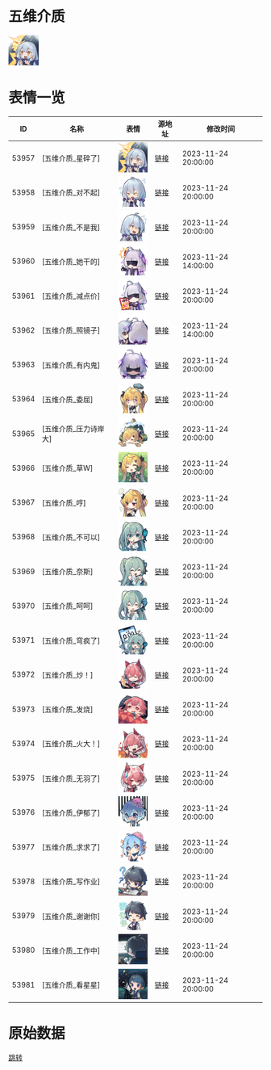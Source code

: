 # 五维介质

<img src="./cover.png" height="60" alt="cover" />

# 表情一览

|ID|名称|表情|源地址|修改时间|
|----|----|----|----|----|
|53957|[五维介质_星碎了]|<img src="./pic/053957_%5B五维介质_星碎了%5D.png" height="60" alt="星碎了"/>|[链接](https://i0.hdslb.com/bfs/garb/d0f90ff5cd73e712f050117f5c720698529c043c.png)|2023-11-24 20:00:00|
|53958|[五维介质_对不起]|<img src="./pic/053958_%5B五维介质_对不起%5D.png" height="60" alt="对不起"/>|[链接](https://i0.hdslb.com/bfs/garb/9cc3034c2b14a30532360df8bad3e04234cde1e7.png)|2023-11-24 20:00:00|
|53959|[五维介质_不是我]|<img src="./pic/053959_%5B五维介质_不是我%5D.png" height="60" alt="不是我"/>|[链接](https://i0.hdslb.com/bfs/garb/130e413c3f34218f9311cdebbeb6147b162b940b.png)|2023-11-24 20:00:00|
|53960|[五维介质_她干的]|<img src="./pic/053960_%5B五维介质_她干的%5D.png" height="60" alt="她干的"/>|[链接](https://i0.hdslb.com/bfs/garb/1205db831ad55c543df872398fffef4b8a937948.png)|2023-11-24 14:00:00|
|53961|[五维介质_减点价]|<img src="./pic/053961_%5B五维介质_减点价%5D.png" height="60" alt="减点价"/>|[链接](https://i0.hdslb.com/bfs/garb/8cff3ae62cef7d8f065bdf51ec5d354bfc6febfc.png)|2023-11-24 20:00:00|
|53962|[五维介质_照镜子]|<img src="./pic/053962_%5B五维介质_照镜子%5D.png" height="60" alt="照镜子"/>|[链接](https://i0.hdslb.com/bfs/garb/59c7e0fe679f96905387954bdfed6be252614862.png)|2023-11-24 14:00:00|
|53963|[五维介质_有内鬼]|<img src="./pic/053963_%5B五维介质_有内鬼%5D.png" height="60" alt="有内鬼"/>|[链接](https://i0.hdslb.com/bfs/garb/e8190a3d018aa466ecb34d33bccc0bf8f9f5e999.png)|2023-11-24 20:00:00|
|53964|[五维介质_委屈]|<img src="./pic/053964_%5B五维介质_委屈%5D.png" height="60" alt="委屈"/>|[链接](https://i0.hdslb.com/bfs/garb/23cc610dd8f47a04dc04ba3630481b9d9db778ff.png)|2023-11-24 20:00:00|
|53965|[五维介质_压力诗岸大]|<img src="./pic/053965_%5B五维介质_压力诗岸大%5D.png" height="60" alt="压力诗岸大"/>|[链接](https://i0.hdslb.com/bfs/garb/b80a640b5ee795d19753fc7e866dba0128f5389f.png)|2023-11-24 20:00:00|
|53966|[五维介质_草W]|<img src="./pic/053966_%5B五维介质_草W%5D.png" height="60" alt="草W"/>|[链接](https://i0.hdslb.com/bfs/garb/609eea04d1a1b3a38893ca5ec58cdb82b0ad19ce.png)|2023-11-24 20:00:00|
|53967|[五维介质_哼]|<img src="./pic/053967_%5B五维介质_哼%5D.png" height="60" alt="哼"/>|[链接](https://i0.hdslb.com/bfs/garb/462183fc23755915b2c1659b522f39b30074f64b.png)|2023-11-24 20:00:00|
|53968|[五维介质_不可以]|<img src="./pic/053968_%5B五维介质_不可以%5D.png" height="60" alt="不可以"/>|[链接](https://i0.hdslb.com/bfs/garb/a5a5ae1025b7cf1095d5223ed266cc20015a044a.png)|2023-11-24 20:00:00|
|53969|[五维介质_奈斯]|<img src="./pic/053969_%5B五维介质_奈斯%5D.png" height="60" alt="奈斯"/>|[链接](https://i0.hdslb.com/bfs/garb/e0ac8f1c7d0a69b2358d73f32811e7faa272be9f.png)|2023-11-24 20:00:00|
|53970|[五维介质_呵呵]|<img src="./pic/053970_%5B五维介质_呵呵%5D.png" height="60" alt="呵呵"/>|[链接](https://i0.hdslb.com/bfs/garb/2481a2ee85eea26d66fc91fcf64f532eba3ec049.png)|2023-11-24 20:00:00|
|53971|[五维介质_穹疯了]|<img src="./pic/053971_%5B五维介质_穹疯了%5D.png" height="60" alt="穹疯了"/>|[链接](https://i0.hdslb.com/bfs/garb/8b4b352c77dbb7f98a5c6e5712b241f68a5d7102.png)|2023-11-24 20:00:00|
|53972|[五维介质_炒！]|<img src="./pic/053972_%5B五维介质_炒！%5D.png" height="60" alt="炒！"/>|[链接](https://i0.hdslb.com/bfs/garb/ca706c6326aa32c36201bd2d23e04e0f5aae32af.png)|2023-11-24 20:00:00|
|53973|[五维介质_发烧]|<img src="./pic/053973_%5B五维介质_发烧%5D.png" height="60" alt="发烧"/>|[链接](https://i0.hdslb.com/bfs/garb/d6fedc7052eca2a8f8e63f3debd2c14a4fae51a6.png)|2023-11-24 20:00:00|
|53974|[五维介质_火大！]|<img src="./pic/053974_%5B五维介质_火大！%5D.png" height="60" alt="火大！"/>|[链接](https://i0.hdslb.com/bfs/garb/5dd5a3b9459f773eacce0cfb4b0addd47c733dbe.png)|2023-11-24 20:00:00|
|53975|[五维介质_无羽了]|<img src="./pic/053975_%5B五维介质_无羽了%5D.png" height="60" alt="无羽了"/>|[链接](https://i0.hdslb.com/bfs/garb/9b04fe0372d970d086efb2e18c8a0e5a5a398de5.png)|2023-11-24 20:00:00|
|53976|[五维介质_伊郁了]|<img src="./pic/053976_%5B五维介质_伊郁了%5D.png" height="60" alt="伊郁了"/>|[链接](https://i0.hdslb.com/bfs/garb/f0947b55489a5dbef68cf42ccd83c327e4ef1ab8.png)|2023-11-24 20:00:00|
|53977|[五维介质_求求了]|<img src="./pic/053977_%5B五维介质_求求了%5D.png" height="60" alt="求求了"/>|[链接](https://i0.hdslb.com/bfs/garb/b01c39390a381fea0cc294418c62ffbca8f37f6e.png)|2023-11-24 20:00:00|
|53978|[五维介质_写作业]|<img src="./pic/053978_%5B五维介质_写作业%5D.png" height="60" alt="写作业"/>|[链接](https://i0.hdslb.com/bfs/garb/92060ab48a45ce6cebc3c49df015d8d88059d163.png)|2023-11-24 20:00:00|
|53979|[五维介质_谢谢你]|<img src="./pic/053979_%5B五维介质_谢谢你%5D.png" height="60" alt="谢谢你"/>|[链接](https://i0.hdslb.com/bfs/garb/b83b81cea5d2df9031b5c8e2623ab6ce751a0703.png)|2023-11-24 20:00:00|
|53980|[五维介质_工作中]|<img src="./pic/053980_%5B五维介质_工作中%5D.png" height="60" alt="工作中"/>|[链接](https://i0.hdslb.com/bfs/garb/17546e86ef035f53d1333ec9d424add5107e1c91.png)|2023-11-24 20:00:00|
|53981|[五维介质_看星星]|<img src="./pic/053981_%5B五维介质_看星星%5D.png" height="60" alt="看星星"/>|[链接](https://i0.hdslb.com/bfs/garb/aadc16f21d4f954418357fabfebb3638e50a1532.png)|2023-11-24 20:00:00|

# 原始数据

[跳转](./raw.json)

